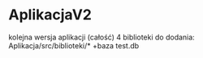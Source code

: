 # AplikacjaV2
kolejna wersja aplikacji (całość)
4 biblioteki do dodania: Aplikacja/src/biblioteki/*
+baza test.db

